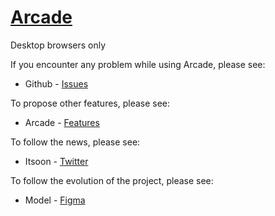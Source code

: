 # <a href="https://www.arcade-project.ml/">Arcade</a>

Desktop browsers only

If you encounter any problem while using Arcade, please see:
* Github - [Issues](https://github.com/Itsoon-xyz/ARCADE/issues)

To propose other features, please see:
* Arcade - [Features](https://www.arcade-project.ml//features.html)

To follow the news, please see:
* Itsoon - [Twitter](https://twitter.com/itsoon_off)

To follow the evolution of the project, please see:
* Model - [Figma](https://www.figma.com/file/Rqh1uc6KawOI6Zo1ungAM0/ARCADE-v2?node-id=0%3A1&t=gqLUAxUtT38JednV-1)
